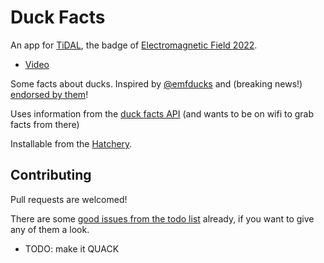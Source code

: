 # Duck Facts

An app for [TiDAL](https://badge.emfcamp.org/), the badge of [Electromagnetic Field 2022](https://emfcamp.org).

* [Video](https://www.youtube.com/watch?v=23VTqxYQ9Yo)

Some facts about ducks. Inspired by [@emfducks](https://twitter.com/emfducks) and (breaking news!) [endorsed by them](https://twitter.com/EmfDucks/status/1533871976422547459)!

Uses information from the [duck facts API](https://03vpefsitf.execute-api.eu-west-1.amazonaws.com/prod/) (and wants to be on wifi to grab facts from there)

Installable from the [Hatchery](https://2022.badge.emfcamp.org/projects/duckfact).

## Contributing

Pull requests are welcomed!

There are some [good issues from the todo list](https://github.com/andypiper/emf-duckfacts/issues) already, if you want to give any of them a look.

 - TODO: make it QUACK
